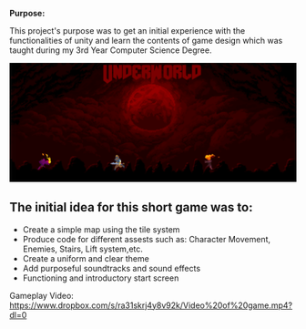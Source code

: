 **Purpose:**

This project's purpose was to get an initial experience with the functionalities of unity and learn the contents of game design which was taught during my 3rd Year Computer Science Degree.

![Title](/image.png)


The initial idea for this short game was to:
-
- Create a simple map using the tile system
- Produce code for different assests such as: Character Movement, Enemies, Stairs, Lift system,etc.
- Create a uniform and clear theme
- Add purposeful soundtracks and sound effects
- Functioning and introductory start screen

Gameplay Video: https://www.dropbox.com/s/ra31skrj4y8v92k/Video%20of%20game.mp4?dl=0
